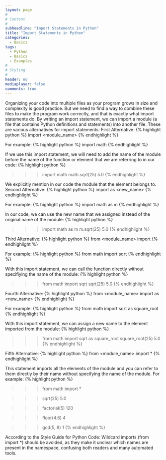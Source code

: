 ```yaml
---
layout: page
#
# Content
#
subheadline: "Import Statements in Python"
title: "Import Statements in Python"
categories:
  - Basics
tags:
  - Python
  - Basics
  - Examples
#
# Styling
#
header: no
mediaplayer: false
comments: true
---
```


Organizing your code into multiple files as your program grows in size and complexity is good practice. But we need to find a way to combine these files to make the program work correctly, and that is exactly what import statements do.
By writing an import statement, we can import a module (a file that contains Python definitions and statements) into another file.
These are various alternatives for import statements:
First Alternative:
{% highlight python %}
import <module_name>
{% endhighlight %}

For example:
{% highlight python %}
import math
{% endhighlight %}

If we use this import statement, we will need to add the name of the module before the name of the function or element that we are referring to in our code: 
{% highlight python %}
>>> import math
>>> math.sqrt(25)
5.0
{% endhighlight %}

We explicitly mention in our code the module that the element belongs to.
Second Alternative:
{% highlight python %}
import <module> as <new_name>
{% endhighlight %}

For example:
{% highlight python %}
import math as m
{% endhighlight %}

In our code, we can use the new name that we assigned instead of the original name of the module:
{% highlight python %}
>>> import math as m
>>> m.sqrt(25)
5.0
{% endhighlight %}

Third Alternative:
{% highlight python %}
from <module_name> import <element>
{% endhighlight %}

For example:
{% highlight python %}
from math import sqrt
{% endhighlight %}

With this import statement, we can call the function directly without specifiying the name of the module:
{% highlight python %}
>>> from math import sqrt
>>> sqrt(25)
5.0
{% endhighlight %}

Fourth Alternative:
{% highlight python %}
from <module_name> import <element> as <new_name>
{% endhighlight %}

For example:
{% highlight python %}
from math import sqrt as square_root
{% endhighlight %}

With this import statement, we can assign a new name to the element imported from the module:
{% highlight python %}
>>> from math import sqrt as square_root
>>> square_root(25)
5.0
{% endhighlight %}

Fifth Alternative:
{% highlight python %}
from <module_name> import *
{% endhighlight %}

This statement imports all the elements of the module and you can refer to them directly by their name without specifying the name of the module. 
For example:
{% highlight python %}
>>> from math import *

>>> sqrt(25)
5.0

>>> factorial(5)
120

>>> floor(4.6)
4

>>> gcd(5, 8)
1
{% endhighlight %}

According to the Style Guide for Python Code:
Wildcard imports (from <module> import *) should be avoided, as they make it unclear which names are present in the namespace, confusing both readers and many automated tools.

